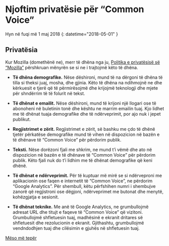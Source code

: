 # Njoftim privatësie për “Common Voice” 

Hyn në fuqi më 1 maj 2018 {: datetime="2018-05-01" }

## Privatësia

Kur Mozilla (domethënë ne), merr të dhëna nga ju, [Politika e privatësisë së “Mozilla”](https://www.mozilla.org/privacy) përshkruan mënyrën se si ne i trajtojmë këto të dhëna.

* **Të dhëna demografike.** Nëse dëshironi, mund të na dërgoni të dhëna të tilla si theksi juaj, mosha, dhe gjinia. Këto të dhëna na ndihmojnë ne dhe kërkuesit e tjerë që të përmirësojmë dhe krijojmë teknologji dhe mjete për shndërrim të të folurit në tekst.

* **Të dhënat e emailit.** Nëse dëshironi, mund të krijoni një llogari ose të abonoheni në buletinin tonë dhe kështu ne marrim emailin tuaj. Kjo lidhet me të dhënat tuaja demografike dhe të ndërveprimit, por ajo nuk i jepet publikut.

* **Regjistrimet e zërit.** Regjistrimet e zërit, së bashku me çdo të dhënë tjetër përkatëse demografike mund të vihen në dispozicion në bazën e të dhënave të “Common Voice” për përdorim publik.

* **Teksti.** Nëse dorëzoni fjali me shkrim, ne mund t’i vëmë dhe ato në dispozicion në bazën e të dhënave të “Common Voice” për përdorim publik. Këto fjali nuk do t’i lidhim me të dhënat demografike që keni dhënë. 

* **Të dhënat e ndërveprimit.** Për të kuptuar më mirë se si ndërveproni me aplikacionin ose faqen e internetit të “Common Voice”, ne përdorim “Google Analytics”. Për shembull, këtu përfshihen numri i shembujve zanorë që regjistroni ose dëgjoni, ndërveprimet me butonat dhe menytë, kohëzgjatja e sesionit. 

* **Të dhënat teknike.** Me anë të Google Analytics, ne grumbullojmë adresat URL dhe titujt e faqeve të “Common Voice” që vizitoni. Grumbullojmë shfletuesin tuaj, madhësinë e ekranit dritares së shfletuesit dhe rezolucionin e ekranit. Gjithashtu, grumbullojmë vendndodhjen tuaj dhe cilësimin e gjuhës në shfletuesin tuaj.

[Mëso më tepër](https://github.com/mozilla/voice-web/blob/master/docs/data_dictionary.md)
